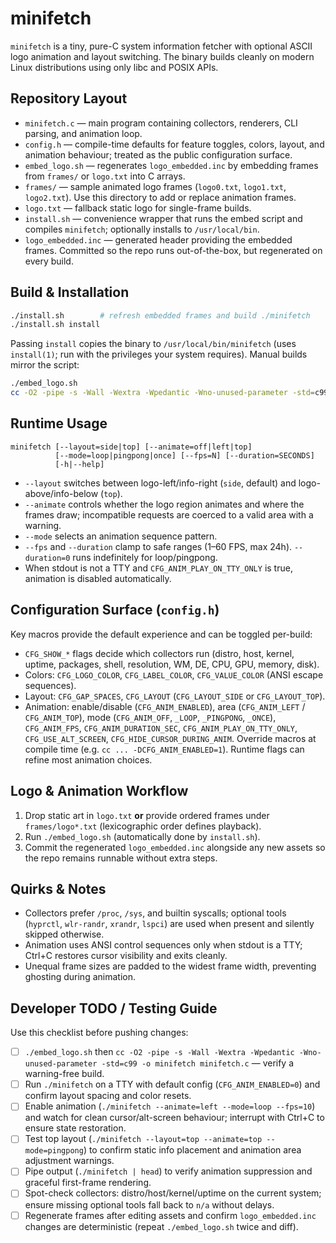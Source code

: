 # minifetch

`minifetch` is a tiny, pure-C system information fetcher with optional ASCII logo animation and layout switching. The binary builds cleanly on modern Linux distributions using only libc and POSIX APIs.

## Repository Layout
- `minifetch.c` — main program containing collectors, renderers, CLI parsing, and animation loop.
- `config.h` — compile-time defaults for feature toggles, colors, layout, and animation behaviour; treated as the public configuration surface.
- `embed_logo.sh` — regenerates `logo_embedded.inc` by embedding frames from `frames/` or `logo.txt` into C arrays.
- `frames/` — sample animated logo frames (`logo0.txt`, `logo1.txt`, `logo2.txt`). Use this directory to add or replace animation frames.
- `logo.txt` — fallback static logo for single-frame builds.
- `install.sh` — convenience wrapper that runs the embed script and compiles `minifetch`; optionally installs to `/usr/local/bin`.
- `logo_embedded.inc` — generated header providing the embedded frames. Committed so the repo runs out-of-the-box, but regenerated on every build.

## Build & Installation
```sh
./install.sh        # refresh embedded frames and build ./minifetch
./install.sh install
```
Passing `install` copies the binary to `/usr/local/bin/minifetch` (uses `install(1)`; run with the privileges your system requires). Manual builds mirror the script:
```sh
./embed_logo.sh
cc -O2 -pipe -s -Wall -Wextra -Wpedantic -Wno-unused-parameter -std=c99 -o minifetch minifetch.c
```

## Runtime Usage
```
minifetch [--layout=side|top] [--animate=off|left|top]
          [--mode=loop|pingpong|once] [--fps=N] [--duration=SECONDS]
          [-h|--help]
```
- `--layout` switches between logo-left/info-right (`side`, default) and logo-above/info-below (`top`).
- `--animate` controls whether the logo region animates and where the frames draw; incompatible requests are coerced to a valid area with a warning.
- `--mode` selects an animation sequence pattern.
- `--fps` and `--duration` clamp to safe ranges (1–60 FPS, max 24h). `--duration=0` runs indefinitely for loop/pingpong.
- When stdout is not a TTY and `CFG_ANIM_PLAY_ON_TTY_ONLY` is true, animation is disabled automatically.

## Configuration Surface (`config.h`)
Key macros provide the default experience and can be toggled per-build:
- `CFG_SHOW_*` flags decide which collectors run (distro, host, kernel, uptime, packages, shell, resolution, WM, DE, CPU, GPU, memory, disk).
- Colors: `CFG_LOGO_COLOR`, `CFG_LABEL_COLOR`, `CFG_VALUE_COLOR` (ANSI escape sequences).
- Layout: `CFG_GAP_SPACES`, `CFG_LAYOUT` (`CFG_LAYOUT_SIDE` or `CFG_LAYOUT_TOP`).
- Animation: enable/disable (`CFG_ANIM_ENABLED`), area (`CFG_ANIM_LEFT` / `CFG_ANIM_TOP`), mode (`CFG_ANIM_OFF`, `_LOOP`, `_PINGPONG`, `_ONCE`), `CFG_ANIM_FPS`, `CFG_ANIM_DURATION_SEC`, `CFG_ANIM_PLAY_ON_TTY_ONLY`, `CFG_USE_ALT_SCREEN`, `CFG_HIDE_CURSOR_DURING_ANIM`.
Override macros at compile time (e.g. `cc ... -DCFG_ANIM_ENABLED=1`). Runtime flags can refine most animation choices.

## Logo & Animation Workflow
1. Drop static art in `logo.txt` **or** provide ordered frames under `frames/logo*.txt` (lexicographic order defines playback).
2. Run `./embed_logo.sh` (automatically done by `install.sh`).
3. Commit the regenerated `logo_embedded.inc` alongside any new assets so the repo remains runnable without extra steps.

## Quirks & Notes
- Collectors prefer `/proc`, `/sys`, and builtin syscalls; optional tools (`hyprctl`, `wlr-randr`, `xrandr`, `lspci`) are used when present and silently skipped otherwise.
- Animation uses ANSI control sequences only when stdout is a TTY; Ctrl+C restores cursor visibility and exits cleanly.
- Unequal frame sizes are padded to the widest frame width, preventing ghosting during animation.

## Developer TODO / Testing Guide
Use this checklist before pushing changes:
- [ ] `./embed_logo.sh` then `cc -O2 -pipe -s -Wall -Wextra -Wpedantic -Wno-unused-parameter -std=c99 -o minifetch minifetch.c` — verify a warning-free build.
- [ ] Run `./minifetch` on a TTY with default config (`CFG_ANIM_ENABLED=0`) and confirm layout spacing and color resets.
- [ ] Enable animation (`./minifetch --animate=left --mode=loop --fps=10`) and watch for clean cursor/alt-screen behaviour; interrupt with Ctrl+C to ensure state restoration.
- [ ] Test top layout (`./minifetch --layout=top --animate=top --mode=pingpong`) to confirm static info placement and animation area adjustment warnings.
- [ ] Pipe output (`./minifetch | head`) to verify animation suppression and graceful first-frame rendering.
- [ ] Spot-check collectors: distro/host/kernel/uptime on the current system; ensure missing optional tools fall back to `n/a` without delays.
- [ ] Regenerate frames after editing assets and confirm `logo_embedded.inc` changes are deterministic (repeat `./embed_logo.sh` twice and diff).
